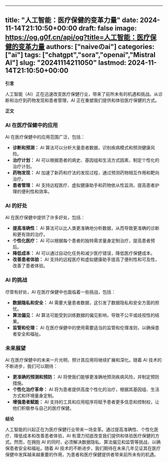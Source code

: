 
---
title: "人工智能：医疗保健的变革力量"
date: 2024-11-14T21:10:50+00:00
draft: false
image: https://og.g0f.cn/api/og?title=人工智能：医疗保健的变革力量
authors: ["naiveのai"]
categories: ["ai"]
tags: ["chatgpt","sora","openai","Mistral AI"]
slug: "20241114211050"
lastmod: 2024-11-14T21:10:50+00:00
---
**引言**

人工智能（AI）正在迅速改变医疗保健行业，带来了前所未有的机遇和挑战。从诊断和治疗到药物发现和患者管理，AI 正在重塑我们提供和体验医疗保健的方式。

**正文**

### AI 在医疗保健中的应用

AI 在医疗保健中的应用范围广泛，包括：

- **诊断和预测：** AI 算法可以分析大量患者数据，识别疾病模式和预测健康风险。
- **治疗计划：** AI 可以根据患者的病史、基因组和生活方式因素，制定个性化的治疗计划。
- **药物发现：** AI 加速了新药和疗法的发现过程，通过预测药物相互作用和靶向治疗。
- **患者管理：** AI 支持远程医疗、虚拟健康助手和药物依从性监测，提高患者护理的便利性和效率。

### AI 的好处

AI 在医疗保健中提供了许多好处，包括：

- **提高准确性：** AI 算法可以比人类更准确地分析数据，从而导致更准确的诊断和更有效的治疗。
- **个性化医疗：** AI 可以根据每个患者的独特需求量身定制治疗，提高患者预后。
- **降低成本：** AI 可以通过自动化任务和减少医疗错误，降低医疗保健成本。
- **改善患者体验：** AI 支持的远程医疗和虚拟健康助手提高了便利性和可及性，改善了患者体验。

### AI 的挑战

尽管有好处，AI 在医疗保健中也面临着一些挑战，包括：

- **数据隐私和安全：** AI 需要大量患者数据，这引发了数据隐私和安全方面的担忧。
- **算法偏见：** AI 算法可能受到训练数据的偏见影响，导致不公平或歧视性的结果。
- **监管和伦理：** AI 在医疗保健中的使用需要适当的监管和伦理准则，以确保患者安全和福祉。

### 未来展望

AI 在医疗保健中的未来一片光明，预计其应用将继续扩展和深化。随着 AI 技术的不断进步，我们可以期待：

- **更准确的预测和预防：** AI 将使我们能够更准确地预测疾病风险，并制定预防措施。
- **个性化治疗革命：** AI 将为患者提供高度个性化的治疗，根据其基因组、生活方式和环境量身定制。
- **增强患者赋能：** AI 支持的工具和应用程序将赋予患者更多信息和控制权，让他们积极参与自己的医疗保健。

**结论**

人工智能的兴起正在为医疗保健行业带来一场变革。通过提高准确性、个性化医疗、降低成本和改善患者体验，AI 有潜力彻底改变我们提供和体验医疗保健的方式。然而，在拥抱 AI 的同时，必须解决数据隐私、算法偏见和监管等挑战，以确保患者安全和福祉。随着 AI 技术的不断进步，我们期待在未来几年见证其在医疗保健中发挥越来越重要的作用，为患者和医疗保健提供者带来前所未有的机遇。